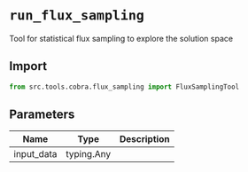 # `run_flux_sampling`

Tool for statistical flux sampling to explore the solution space

## Import

```python
from src.tools.cobra.flux_sampling import FluxSamplingTool
````

## Parameters

| Name | Type | Description |
|-----|------|-------------|
| input_data | typing.Any | |
